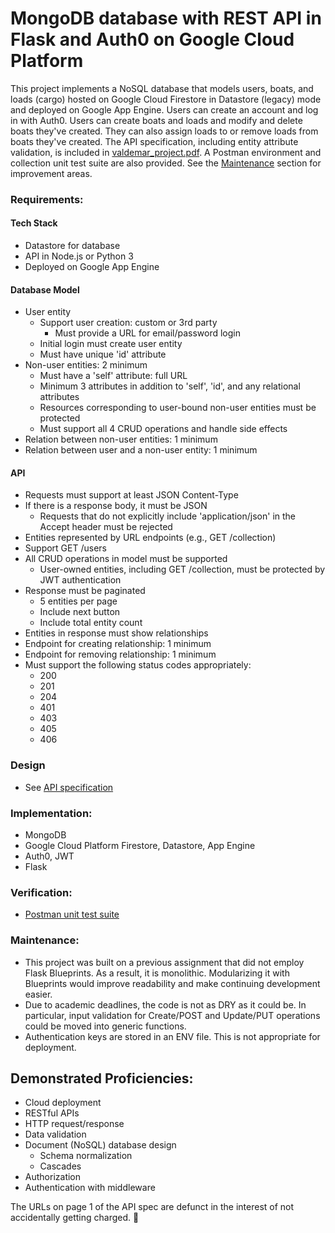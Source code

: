 # MongoDB database with REST API in Flask and Auth0 on Google Cloud Platform

This project implements a NoSQL database that models users, boats, and loads (cargo) hosted on Google Cloud Firestore in Datastore (legacy) mode and deployed on Google App Engine. Users can create an account and log in with Auth0. Users can create boats and loads and modify and delete boats they've created. They can also assign loads to or remove loads from boats they've created. The API specification, including entity attribute validation, is included in [valdemar_project.pdf](https://github.com/MHValdez/CS493-a9-final-project/blob/main/valdemar_project.pdf). A Postman environment and collection unit test suite are also provided. See the [Maintenance](https://github.com/MHValdez/CS493-a9-final-project/blob/main/README.md#maintenance) section for improvement areas.

### Requirements:

#### Tech Stack
- Datastore for database
- API in Node.js or Python 3
- Deployed on Google App Engine

#### Database Model
- User entity
  - Support user creation: custom or 3rd party
    - Must provide a URL for email/password login
  - Initial login must create user entity
  - Must have unique 'id' attribute
- Non-user entities: 2 minimum
  - Must have a 'self' attribute: full URL
  - Minimum 3 attributes in addition to 'self', 'id', and any relational attributes
  - Resources corresponding to user-bound non-user entities must be protected
  - Must support all 4 CRUD operations and handle side effects
- Relation between non-user entities: 1 minimum
- Relation between user and a non-user entity: 1 minimum


#### API
- Requests must support at least JSON Content-Type
- If there is a response body, it must be JSON
  - Requests that do not explicitly include 'application/json' in the Accept header must be rejected
- Entities represented by URL endpoints (e.g., GET /collection)
- Support GET /users
- All CRUD operations in model must be supported
  - User-owned entities, including GET /collection, must be protected by JWT authentication
- Response must be paginated
  - 5 entities per page
  - Include next button
  - Include total entity count
- Entities in response must show relationships
- Endpoint for creating relationship: 1 minimum
- Endpoint for removing relationship: 1 minimum
- Must support the following status codes appropriately:
  - 200
  - 201
  - 204
  - 401
  - 403
  - 405
  - 406

### Design
- See [API specification](https://github.com/MHValdez/CS493-a9-final-project/blob/main/valdemar_project.pdf)

### Implementation:
- MongoDB
- Google Cloud Platform Firestore, Datastore, App Engine
- Auth0, JWT
- Flask

### Verification:
- [Postman unit test suite](https://github.com/MHValdez/CS493-a9-final-project/blob/main/valdemar_project.postman_collection.json)

### Maintenance:
- This project was built on a previous assignment that did not employ Flask Blueprints. As a result, it is monolithic. Modularizing it with Blueprints would improve readability and make continuing development easier.
- Due to academic deadlines, the code is not as DRY as it could be. In particular, input validation for Create/POST and Update/PUT operations could be moved into generic functions.
- Authentication keys are stored in an ENV file. This is not appropriate for deployment.

## Demonstrated Proficiencies:
- Cloud deployment
- RESTful APIs
- HTTP request/response
- Data validation
- Document (NoSQL) database design
  - Schema normalization
  - Cascades
- Authorization
- Authentication with middleware

The URLs on page 1 of the API spec are defunct in the interest of not accidentally getting charged. 🙂
